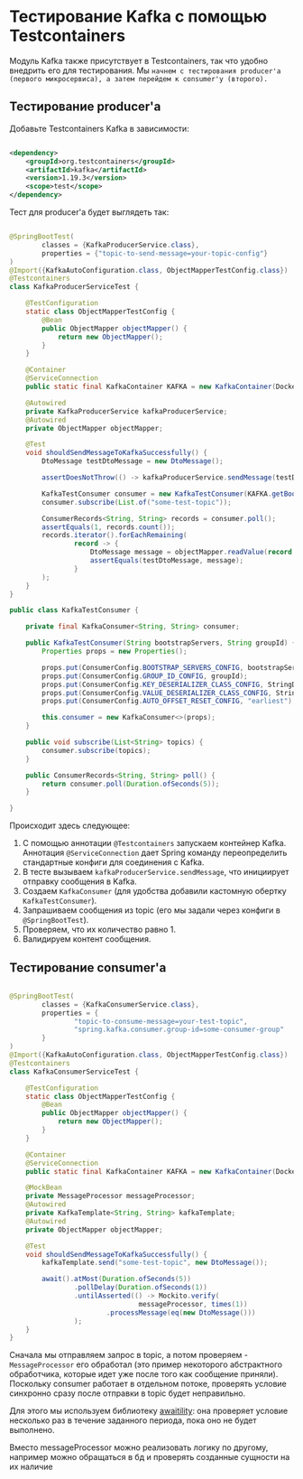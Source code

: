 # Тестирование Kafka с помощью Testcontainers

Модуль Kafka также присутствует в Testcontainers, так что удобно внедрить его для тестирования. Мы
`начнем с тестирования producer'а (первого микросервиса), а затем перейдем к
consumer'у (второго).
`

## Тестирование producer'а

Добавьте Testcontainers Kafka в зависимости:

```xml

<dependency>
    <groupId>org.testcontainers</groupId>
    <artifactId>kafka</artifactId>
    <version>1.19.3</version>
    <scope>test</scope>
</dependency>
```

Тест для producer'a будет выглядеть так:

```java

@SpringBootTest(
        classes = {KafkaProducerService.class},
        properties = {"topic-to-send-message=your-topic-config"}
)
@Import({KafkaAutoConfiguration.class, ObjectMapperTestConfig.class})
@Testcontainers
class KafkaProducerServiceTest {

    @TestConfiguration
    static class ObjectMapperTestConfig {
        @Bean
        public ObjectMapper objectMapper() {
            return new ObjectMapper();
        }
    }

    @Container
    @ServiceConnection
    public static final KafkaContainer KAFKA = new KafkaContainer(DockerImageName.parse("confluentinc/cp-kafka:7.4.0"));

    @Autowired
    private KafkaProducerService kafkaProducerService;
    @Autowired
    private ObjectMapper objectMapper;

    @Test
    void shouldSendMessageToKafkaSuccessfully() {
        DtoMessage testDtoMessage = new DtoMessage();

        assertDoesNotThrow(() -> kafkaProducerService.sendMessage(testDtoMessage));

        KafkaTestConsumer consumer = new KafkaTestConsumer(KAFKA.getBootstrapServers(), "some-group-id");
        consumer.subscribe(List.of("some-test-topic"));

        ConsumerRecords<String, String> records = consumer.poll();
        assertEquals(1, records.count());
        records.iterator().forEachRemaining(
                record -> {
                    DtoMessage message = objectMapper.readValue(record.value(), DtoMessage.class);
                    assertEquals(testDtoMessage, message);
                }
        );
    }
}

public class KafkaTestConsumer {

    private final KafkaConsumer<String, String> consumer;

    public KafkaTestConsumer(String bootstrapServers, String groupId) {
        Properties props = new Properties();

        props.put(ConsumerConfig.BOOTSTRAP_SERVERS_CONFIG, bootstrapServers);
        props.put(ConsumerConfig.GROUP_ID_CONFIG, groupId);
        props.put(ConsumerConfig.KEY_DESERIALIZER_CLASS_CONFIG, StringDeserializer.class.getName());
        props.put(ConsumerConfig.VALUE_DESERIALIZER_CLASS_CONFIG, StringDeserializer.class.getName());
        props.put(ConsumerConfig.AUTO_OFFSET_RESET_CONFIG, "earliest");

        this.consumer = new KafkaConsumer<>(props);
    }

    public void subscribe(List<String> topics) {
        consumer.subscribe(topics);
    }

    public ConsumerRecords<String, String> poll() {
        return consumer.poll(Duration.ofSeconds(5));
    }

}
```

Происходит здесь следующее:

1. С помощью аннотации `@Testcontainers` запускаем контейнер Kafka. Аннотация `@ServiceConnection`
   дает Spring команду переопределить стандартные конфиги для соединения с Kafka.
2. В тесте вызываем `kafkaProducerService.sendMessage`, что инициирует отправку сообщения в Kafka.
3. Создаем `KafkaConsumer` (для удобства добавили кастомную обертку `KafkaTestConsumer`).
4. Запрашиваем сообщения из topic (его мы задали через конфиги в `@SpringBootTest`).
5. Проверяем, что их количество равно 1.
6. Валидируем контент сообщения.

## Тестирование consumer'а

```java

@SpringBootTest(
        classes = {KafkaConsumerService.class},
        properties = {
                "topic-to-consume-message=your-test-topic",
                "spring.kafka.consumer.group-id=some-consumer-group"
        }
)
@Import({KafkaAutoConfiguration.class, ObjectMapperTestConfig.class})
@Testcontainers
class KafkaConsumerServiceTest {

    @TestConfiguration
    static class ObjectMapperTestConfig {
        @Bean
        public ObjectMapper objectMapper() {
            return new ObjectMapper();
        }
    }

    @Container
    @ServiceConnection
    public static final KafkaContainer KAFKA = new KafkaContainer(DockerImageName.parse("confluentinc/cp-kafka:7.4.0"));

    @MockBean
    private MessageProcessor messageProcessor;
    @Autowired
    private KafkaTemplate<String, String> kafkaTemplate;
    @Autowired
    private ObjectMapper objectMapper;

    @Test
    void shouldSendMessageToKafkaSuccessfully() {
        kafkaTemplate.send("some-test-topic", new DtoMessage());

        await().atMost(Duration.ofSeconds(5))
                .pollDelay(Duration.ofSeconds(1))
                .untilAsserted(() -> Mockito.verify(
                                messageProcessor, times(1))
                        .processMessage(eq(new DtoMessage()))
                );
    }
}
```

Сначала мы отправляем запрос в topic, а потом проверяем - `MessageProcessor` его обработал (это пример некоторого
абстрактного обработчика, которые идет уже после того как сообщение приняли). Поскольку consumer работает в отдельном
потоке, проверять условие синхронно сразу после отправки в topic будет неправильно.

Для этого мы используем библиотеку [awaitility](http://www.awaitility.org/): она проверяет условие несколько раз в
течение заданного периода, пока оно не будет выполнено.

Вместо messageProcessor можно реализовать логику по другому, например можно обращаться в бд и проверять созданные
сущности на их наличие